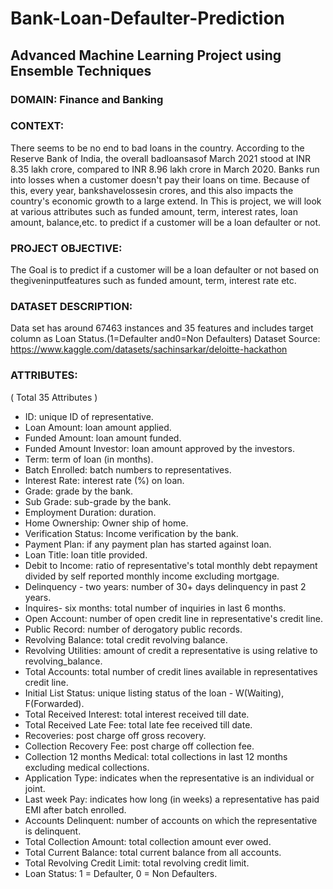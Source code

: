 # Bank-Loan-Defaulter-Prediction
## Advanced Machine Learning Project using Ensemble Techniques

### DOMAIN: Finance and Banking

### CONTEXT:
There seems to be no end to bad loans in the country. According to the Reserve Bank of India, the overall badloansasof March 2021 stood at INR 8.35 lakh crore, compared to INR 8.96 lakh crore in March 2020. Banks run into losses when a customer doesn't pay their loans on time. Because of this, every year, bankshavelossesin crores, and this also impacts the country's economic growth to a large extend.
In This is project, we will look at various attributes such as funded amount, term, interest rates, loan amount, balance,etc. to predict if a customer will be a loan defaulter or not. 

### PROJECT OBJECTIVE: 
The Goal is to predict if a customer will be a loan defaulter or not based on thegiveninputfeatures such as funded amount, term, interest rate etc. 

### DATASET DESCRIPTION:
Data set has around 67463 instances and 35 features and includes target column as Loan Status.(1=Defaulter and0=Non Defaulters)
Dataset Source: https://www.kaggle.com/datasets/sachinsarkar/deloitte-hackathon

### ATTRIBUTES:
( Total 35 Attributes )

- ID: unique ID of representative.
- Loan Amount: loan amount applied.
- Funded Amount: loan amount funded.
- Funded Amount Investor: loan amount approved by the investors.
- Term: term of loan (in months).
- Batch Enrolled: batch numbers to representatives.
- Interest Rate: interest rate (%) on loan.
- Grade: grade by the bank.
- Sub Grade: sub-grade by the bank.
- Employment Duration: duration.
- Home Ownership: Owner ship of home.
- Verification Status: Income verification by the bank.
- Payment Plan: if any payment plan has started against loan.
- Loan Title: loan title provided.
- Debit to Income: ratio of representative's total monthly debt repayment divided by self reported monthly income excluding mortgage.
- Delinquency - two years: number of 30+ days delinquency in past 2 years.
- Inquires- six months: total number of inquiries in last 6 months.
- Open Account: number of open credit line in representative's credit line.
- Public Record: number of derogatory public records.
- Revolving Balance: total credit revolving balance.
- Revolving Utilities: amount of credit a representative is using relative to revolving_balance.
- Total Accounts: total number of credit lines available in representatives credit line.
- Initial List Status: unique listing status of the loan - W(Waiting), F(Forwarded).
- Total Received Interest: total interest received till date.
- Total Received Late Fee: total late fee received till date.
- Recoveries: post charge off gross recovery.
- Collection Recovery Fee: post charge off collection fee.
- Collection 12 months Medical: total collections in last 12 months excluding medical collections.
- Application Type: indicates when the representative is an individual or joint.
- Last week Pay: indicates how long (in weeks) a representative has paid EMI after batch enrolled.
- Accounts Delinquent: number of accounts on which the representative is delinquent.
- Total Collection Amount: total collection amount ever owed.
- Total Current Balance: total current balance from all accounts.
- Total Revolving Credit Limit: total revolving credit limit.
- Loan Status: 1 = Defaulter, 0 = Non Defaulters.
